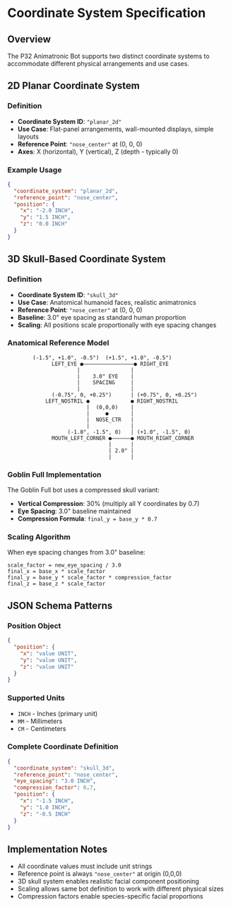 # Coordinate System Specification

## Overview
The P32 Animatronic Bot supports two distinct coordinate systems to accommodate different physical arrangements and use cases.

## 2D Planar Coordinate System

### Definition
- **Coordinate System ID**: `"planar_2d"`
- **Use Case**: Flat-panel arrangements, wall-mounted displays, simple layouts
- **Reference Point**: `"nose_center"` at (0, 0, 0)
- **Axes**: X (horizontal), Y (vertical), Z (depth - typically 0)

### Example Usage
```json
{
  "coordinate_system": "planar_2d",
  "reference_point": "nose_center",
  "position": {
    "x": "-2.0 INCH",
    "y": "1.5 INCH", 
    "z": "0.0 INCH"
  }
}
```

## 3D Skull-Based Coordinate System

### Definition
- **Coordinate System ID**: `"skull_3d"`
- **Use Case**: Anatomical humanoid faces, realistic animatronics
- **Reference Point**: `"nose_center"` at (0, 0, 0)
- **Baseline**: 3.0" eye spacing as standard human proportion
- **Scaling**: All positions scale proportionally with eye spacing changes

### Anatomical Reference Model
```
        (-1.5", +1.0", -0.5")  (+1.5", +1.0", -0.5")
              LEFT_EYE ●————————————————● RIGHT_EYE
                      |                |
                      |    3.0" EYE    |
                      |    SPACING     |
                      |                |
              (-0.75", 0, +0.25")      | (+0.75", 0, +0.25")
            LEFT_NOSTRIL ●             ● RIGHT_NOSTRIL
                         |  (0,0,0)    |
                         |     ●       |
                         |  NOSE_CTR   |
                         |             |
                   (-1.0", -1.5", 0)   | (+1.0", -1.5", 0)
              MOUTH_LEFT_CORNER ●——————● MOUTH_RIGHT_CORNER
                                |      |
                                | 2.0" |
                                |      |
```

### Goblin Full Implementation
The Goblin Full bot uses a compressed skull variant:
- **Vertical Compression**: 30% (multiply all Y coordinates by 0.7)
- **Eye Spacing**: 3.0" baseline maintained
- **Compression Formula**: `final_y = base_y * 0.7`

### Scaling Algorithm
When eye spacing changes from 3.0" baseline:
```
scale_factor = new_eye_spacing / 3.0
final_x = base_x * scale_factor
final_y = base_y * scale_factor * compression_factor
final_z = base_z * scale_factor
```

## JSON Schema Patterns

### Position Object
```json
{
  "position": {
    "x": "value UNIT",
    "y": "value UNIT", 
    "z": "value UNIT"
  }
}
```

### Supported Units
- `INCH` - Inches (primary unit)
- `MM` - Millimeters  
- `CM` - Centimeters

### Complete Coordinate Definition
```json
{
  "coordinate_system": "skull_3d",
  "reference_point": "nose_center",
  "eye_spacing": "3.0 INCH",
  "compression_factor": 0.7,
  "position": {
    "x": "-1.5 INCH",
    "y": "1.0 INCH",
    "z": "-0.5 INCH"
  }
}
```

## Implementation Notes
- All coordinate values must include unit strings
- Reference point is always `"nose_center"` at origin (0,0,0)
- 3D skull system enables realistic facial component positioning
- Scaling allows same bot definition to work with different physical sizes
- Compression factors enable species-specific facial proportions